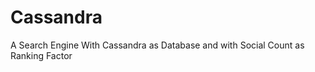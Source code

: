 Cassandra
=========

A Search Engine With Cassandra as Database and with Social Count as Ranking Factor
